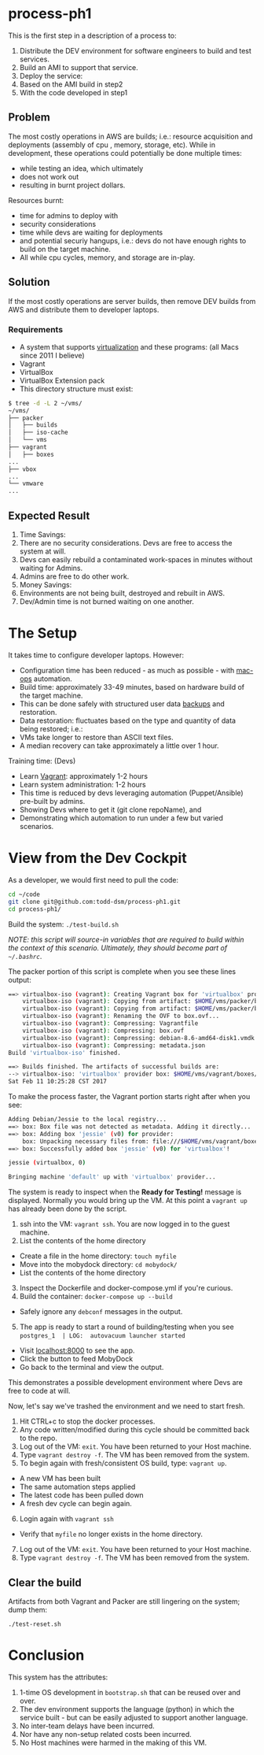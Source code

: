 # process-ph1

This is the first step in a description of a process to:

1. Distribute the DEV environment for software engineers to build and test services.
2. Build an AMI to support that service.
3. Deploy the service:
  1. Based on the AMI build in step2
  2. With the code developed in step1


## Problem
The most costly operations in AWS are builds; i.e.: resource acquisition and deployments (assembly of cpu , memory, storage, etc). While in development, these operations could potentially be done multiple times:
 * while testing an idea, which ultimately
 * does not work out
 * resulting in burnt project dollars.

Resources burnt:
 * time for admins to deploy with
  * security considerations
 * time while devs are waiting for deployments
  * and potential securiy hangups, i.e.: devs do not have enough rights to build on the target machine.
 * All while cpu cycles, memory, and storage are in-play.

## Solution
If the most costly operations are server builds, then remove DEV builds from AWS and distribute them to developer laptops.

### Requirements
* A system that supports [virtualization] and these programs: (all Macs since 2011 I believe)
 * Vagrant
 * VirtualBox
 * VirtualBox Extension pack
 * This directory structure must exist:
```bash
$ tree -d -L 2 ~/vms/
~/vms/
├── packer
│   ├── builds
│   ├── iso-cache
│   └── vms
├── vagrant
│   ├── boxes
...
├── vbox
...
└── vmware
...
```

## Expected Result
1. Time Savings:
 1. There are no security considerations. Devs are free to access the system at will.
 2. Devs can easily rebuild a contaminated work-spaces in minutes without waiting for Admins.
 3. Admins are free to do other work.
2. Money Savings:
 1. Environments are not being built, destroyed and rebuilt in AWS.
 2. Dev/Admin time is not burned waiting on one another.

# The Setup
It takes time to configure developer laptops. However: 
 * Configuration time has been reduced - as much as possible - with [mac-ops] automation.
  * Build time: approximately 33-49 minutes, based on hardware build of the target machine.
 * This can be done safely with structured user data [backups] and restoration.
  * Data restoration: fluctuates based on the type and quantity of data being restored; i.e.:
   * VMs take longer to restore than ASCII text files.
   * A median recovery can take approximately a little over 1 hour.

Training time: (Devs)
 * Learn [Vagrant]: approximately 1-2 hours
 * Learn system administration: 1-2 hours
  * This time is reduced by devs leveraging automation (Puppet/Ansible) pre-built by admins.
  * Showing Devs where to get it (git clone repoName), and
  * Demonstrating which automation to run under a few but varied scenarios.


# View from the Dev Cockpit
As a developer, we would first need to pull the code:
```bash
cd ~/code
git clone git@github.com:todd-dsm/process-ph1.git
cd process-ph1/
```

Build the system:
`./test-build.sh`

*NOTE: this script will source-in variables that are required to build within the context of this scenario. Ultimately, they should become part of `~/.bashrc`*.


The packer portion of this script is complete when you see these lines output:
```bash
==> virtualbox-iso (vagrant): Creating Vagrant box for 'virtualbox' provider
    virtualbox-iso (vagrant): Copying from artifact: $HOME/vms/packer/builds/debian/debian-8.6-amd64-disk1.vmdk
    virtualbox-iso (vagrant): Copying from artifact: $HOME/vms/packer/builds/debian/debian-8.6-amd64.ovf
    virtualbox-iso (vagrant): Renaming the OVF to box.ovf...
    virtualbox-iso (vagrant): Compressing: Vagrantfile
    virtualbox-iso (vagrant): Compressing: box.ovf
    virtualbox-iso (vagrant): Compressing: debian-8.6-amd64-disk1.vmdk
    virtualbox-iso (vagrant): Compressing: metadata.json
Build 'virtualbox-iso' finished.

==> Builds finished. The artifacts of successful builds are:
--> virtualbox-iso: 'virtualbox' provider box: $HOME/vms/vagrant/boxes/debian/jessie-virtualbox.box
Sat Feb 11 10:25:28 CST 2017
```

To make the process faster, the Vagrant portion starts right after when you see:
```bash
Adding Debian/Jessie to the local registry...
==> box: Box file was not detected as metadata. Adding it directly...
==> box: Adding box 'jessie' (v0) for provider: 
    box: Unpacking necessary files from: file:///$HOME/vms/vagrant/boxes/debian/jessie-virtualbox.box
==> box: Successfully added box 'jessie' (v0) for 'virtualbox'!

jessie (virtualbox, 0)

Bringing machine 'default' up with 'virtualbox' provider...
```

The system is ready to inspect when the **Ready for Testing!** message is displayed. Normally you would bring up the VM. At this point a `vagrant up` has already been done by the script. 

1. ssh into the VM: `vagrant ssh`. You are now logged in to the guest machine.
2. List the contents of the home directory
 * Create a file in the home directory: `touch myfile`
 * Move into the mobydock directory: `cd mobydock/`
 * List the contents of the home directory
3. Inspect the Dockerfile and docker-compose.yml if you're curious.
4. Build the container: `docker-compose up --build`
 * Safely ignore any `debconf` messages in the output.
5. The app is ready to start a round of building/testing when you see `postgres_1  | LOG:  autovacuum launcher started`
 * Visit [localhost:8000] to see the app.
 * Click the button to feed MobyDock
  * Go back to the terminal and view the output.

This demonstrates a possible development environment where Devs are free to code at will. 

Now, let's say we've trashed the environment and we need to start fresh.

1. Hit CTRL+c to stop the docker processes.
2. Any code written/modified during this cycle should be committed back to the repo.
3. Log out of the VM: `exit`. You have been returned to your Host machine.
4. Type `vagrant destroy -f`. The VM has been removed from the system.
5. To begin again with fresh/consistent OS build, type: `vagrant up`.
 * A new VM has been built
 * The same automation steps applied
 * The latest code has been pulled down
 * A fresh dev cycle can begin again.
6. Login again with `vagrant ssh`
 * Verify that `myfile` no longer exists in the home directory.
7. Log out of the VM: `exit`. You have been returned to your Host machine.
8. Type `vagrant destroy -f`. The VM has been removed from the system.


## Clear the build 

Artifacts from both Vagrant and Packer are still lingering on the system; dump them:

`./test-reset.sh`


# Conclusion
This system has the attributes:

1. 1-time OS development in `bootstrap.sh` that can be reused over and over. 
2. The dev environment supports the language (python) in which the service built - but can be easily adjusted to support another language.
3. No inter-team delays have been incurred.
4. Nor have any non-setup related costs been incurred.
5. No Host machines were harmed in the making of this VM.

[virtualization]:http://www.intel.com/content/www/us/en/virtualization/virtualization-technology/intel-virtualization-technology.html
[mac-ops]:https://github.com/todd-dsm/mac-ops
[backups]:https://github.com/todd-dsm/rsync-backups
[Vagrant]:https://www.vagrantup.com
[localhost:8000]:http://localhost:8000/seed
